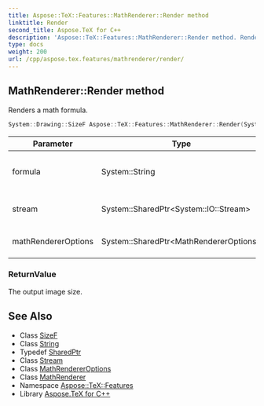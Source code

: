 ```yaml
---
title: Aspose::TeX::Features::MathRenderer::Render method
linktitle: Render
second_title: Aspose.TeX for C++
description: 'Aspose::TeX::Features::MathRenderer::Render method. Renders a math formula in C++.'
type: docs
weight: 200
url: /cpp/aspose.tex.features/mathrenderer/render/
---
```

## MathRenderer::Render method


Renders a math formula.

```cpp
System::Drawing::SizeF Aspose::TeX::Features::MathRenderer::Render(System::String formula, System::SharedPtr<System::IO::Stream> stream, System::SharedPtr<MathRendererOptions> mathRendererOptions)
```


| Parameter | Type | Description |
| --- | --- | --- |
| formula | System::String | The formula LaTeX program. |
| stream | System::SharedPtr\<System::IO::Stream\> | The stream to write the output to. |
| mathRendererOptions | System::SharedPtr\<MathRendererOptions\> | The rendering options. |

### ReturnValue

The output image size.

## See Also

* Class [SizeF](../../../system.drawing/sizef/)
* Class [String](../../../system/string/)
* Typedef [SharedPtr](../../../system/sharedptr/)
* Class [Stream](../../../system.io/stream/)
* Class [MathRendererOptions](../../mathrendereroptions/)
* Class [MathRenderer](../)
* Namespace [Aspose::TeX::Features](../../)
* Library [Aspose.TeX for C++](../../../)
